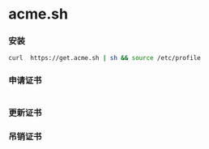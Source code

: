 # acme.sh

### 安装

```sh
curl  https://get.acme.sh | sh && source /etc/profile
```

### 申请证书

```sh

```

### 更新证书



### 吊销证书
